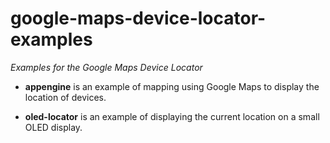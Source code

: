 # google-maps-device-locator-examples

*Examples for the Google Maps Device Locator*

- **appengine** is an example of mapping using Google Maps to display the location of devices.

- **oled-locator** is an example of displaying the current location on a small OLED display.
